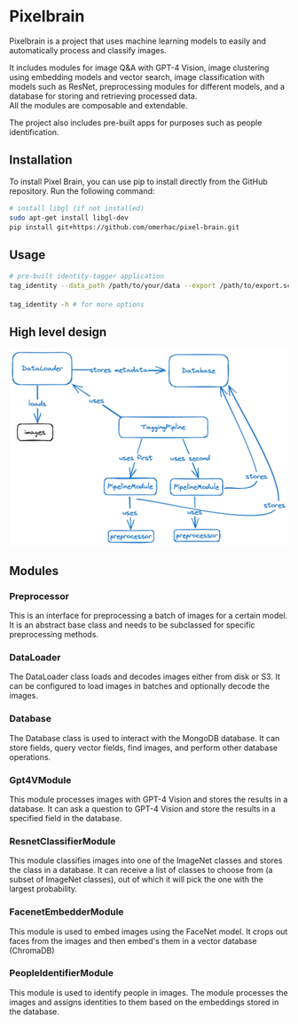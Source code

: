
# Pixelbrain

Pixelbrain is a project that uses machine learning models to easily and automatically process and classify images.  

It includes modules for image Q&A with GPT-4 Vision, image clustering using embedding models and vector search, image classification with models such as ResNet, preprocessing modules for different models, and a database for storing and retrieving processed data.  
All the modules are composable and extendable.

The project also includes pre-built apps for purposes such as people identification.

## Installation  
To install Pixel Brain, you can use pip to install directly from the GitHub repository. Run the following command:

```bash
# install libgl (if not installed)
sudo apt-get install libgl-dev
pip install git+https://github.com/omerhac/pixel-brain.git
```

## Usage
```bash
# pre-built identity-tagger application
tag_identity --data_path /path/to/your/data --export /path/to/export.scv

tag_identity -h # for more options
```



## High level design
![High Level Design](assets/hld.png)

## Modules

### Preprocessor

This is an interface for preprocessing a batch of images for a certain model. It is an abstract base class and needs to be subclassed for specific preprocessing methods.

### DataLoader

The DataLoader class loads and decodes images either from disk or S3. It can be configured to load images in batches and optionally decode the images.

### Database

The Database class is used to interact with the MongoDB database. It can store fields, query vector fields, find images, and perform other database operations.

### Gpt4VModule

This module processes images with GPT-4 Vision and stores the results in a database. It can ask a question to GPT-4 Vision and store the results in a specified field in the database.

### ResnetClassifierModule

This module classifies images into one of the ImageNet classes and stores the class in a database. It can receive a list of classes to choose from (a subset of ImageNet classes), out of which it will pick the one with the largest probability.

### FacenetEmbedderModule

This module is used to embed images using the FaceNet model. It crops out faces from the images and then embed's them in a vector database (ChromaDB)

### PeopleIdentifierModule

This module is used to identify people in images. The module processes the images and assigns identities to them based on the embeddings stored in the database.